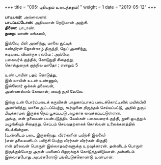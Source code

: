 ﻿+++
title = "095: புதியதும் உடைந்ததும்!  "
weight = 1
date = "2019-05-12"
+++

**பாடியவர்:** அவ்வையார்.  
**பாடப்பட்டோன்:** அதியமான் நெடுமான் அஞ்சி.  
**திணை:** பாடாண்.  
**துறை:** வாண் மங்கலம்,  
  
இவ்வே, பீலி அணிந்து, மாலை சூட்டிக்  
கண்திரள் நோன்காழ் திருத்தி, நெய் அணிந்து,  
கடியுடை வியன்நக ரவ்வே : அவ்வே,  
பகைவர்க் குத்திக், கோடுநுதி சிதைந்து,  
கொல்துறைக் குற்றில மாதோ ; என்றும் 5  
  
உண் டாயின் பதம் கொடுத்து,  
இல் லாயின் உடன் உண்ணும்,  
இல்லோர் ஒக்கல் தலைவன்,  
அண்ணல்எம் கோமான், வைந் நுதி வேலே.  
   
இங்கு உன் போர்ப்படைக் கருவிகள் பாதுகாப்பாகப் படைக்கொட்டிலில் மயில்பீலி அணிவித்து, மாலை சூட்டப்பெற்று, கூர்முனை திருத்தம் செய்யப்பட்டு, அதில் துருப் பிடிக்காமல் இருக்க நெய் பூசப்பட்டு அழகாக வைக்கப்பட்டுள்ளன.  
அங்கு, என் தலைவன் பயன்படுத்திய வேல்கள் பகைவரைக் குத்தி, நுனி ஒடிந்தும் மழுங்கியும் சிதைந்து, செப்பம் செய்வதற்காகக் கொல்லன் உலைக்களத்தில் கிடக்கின்றன.  
(உன்னிடம் படை இருக்கிறது. வீரர்களின் பயிற்சி இல்லை)  
(என் தலைவனிடம் பயிற்சி பெற்ற வீரர்கள் வீரர்கள் மிகுதி)  
என் தலைவன் பொருள் இல்லாதவர்களுக்கு உறவுக்காரன். தன்னிடம் பொருள் இருக்கும்போது அதன் பயனைப் பிறருக்குக் கொடுத்துவிடுவான். தன்னிடம் இல்லாதபோது அவர்களோடு பங்கிட்டுக்கொண்டு உண்பான்.  
